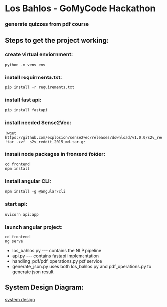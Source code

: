# Los Bahlos - GoMyCode Hackathon
### generate quizzes from pdf course
## Steps to get the project working:
### create virtual enviornment:
    python -m venv env
### install requirments.txt:
    pip install -r requirements.txt
### install fast api:
    pip install fastapi
### install needed Sense2Vec:
    !wget https://github.com/explosion/sense2vec/releases/download/v1.0.0/s2v_reddit_2015_md.tar.gz
    !tar -xvf  s2v_reddit_2015_md.tar.gz
### install node packages in frontend folder:
    cd frontend
    npm install
### install angular CLI:
    npm install -g @angular/cli
### start api:
    uvicorn api:app
### launch angular project:
    cd frontend
    ng serve
* los_bahlos.py  --- contains the NLP pipeline
* api.py --- contains fastapi implementation
* handling_pdf/pdf_operations.py pdf service
* generate_json.py uses both los_bahlos.py and pdf_operations.py to generate json result
## System Design Diagram:
[system design](./sys-design.png)
